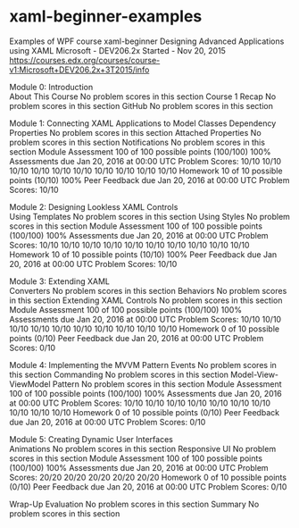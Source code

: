 # xaml-beginner-examples
Examples of WPF course xaml-beginner
Designing Advanced Applications using XAML
Microsoft -  DEV206.2x
Started - Nov 20, 2015
https://courses.edx.org/courses/course-v1:Microsoft+DEV206.2x+3T2015/info

Module 0: Introduction	
About This Course
No problem scores in this section
Course 1 Recap
No problem scores in this section
GitHub
No problem scores in this section

Module 1: Connecting XAML Applications to Model Classes	
Dependency Properties
No problem scores in this section
Attached Properties
No problem scores in this section
Notifications
No problem scores in this section
Module Assessment 100 of 100 possible points (100/100) 100%
Assessments due Jan 20, 2016 at 00:00 UTC
Problem Scores:  10/10 10/10 10/10 10/10 10/10 10/10 10/10 10/10 10/10 10/10
Homework 10 of 10 possible points (10/10) 100%
Peer Feedback due Jan 20, 2016 at 00:00 UTC
Problem Scores:  10/10

Module 2: Designing Lookless XAML Controls	
Using Templates
No problem scores in this section
Using Styles
No problem scores in this section
Module Assessment 100 of 100 possible points (100/100) 100%
Assessments due Jan 20, 2016 at 00:00 UTC
Problem Scores:  10/10 10/10 10/10 10/10 10/10 10/10 10/10 10/10 10/10 10/10
Homework 10 of 10 possible points (10/10) 100%
Peer Feedback due Jan 20, 2016 at 00:00 UTC
Problem Scores:  10/10

Module 3: Extending XAML	
Converters
No problem scores in this section
Behaviors
No problem scores in this section
Extending XAML Controls
No problem scores in this section
Module Assessment 100 of 100 possible points (100/100) 100%
Assessments due Jan 20, 2016 at 00:00 UTC
Problem Scores:  10/10 10/10 10/10 10/10 10/10 10/10 10/10 10/10 10/10 10/10
Homework 0 of 10 possible points (0/10)
Peer Feedback due Jan 20, 2016 at 00:00 UTC
Problem Scores:  0/10

Module 4: Implementing the MVVM Pattern	
Events
No problem scores in this section
Commanding
No problem scores in this section
Model-View-ViewModel Pattern
No problem scores in this section
Module Assessment 100 of 100 possible points (100/100) 100%
Assessments due Jan 20, 2016 at 00:00 UTC
Problem Scores:  10/10 10/10 10/10 10/10 10/10 10/10 10/10 10/10 10/10 10/10
Homework 0 of 10 possible points (0/10)
Peer Feedback due Jan 20, 2016 at 00:00 UTC
Problem Scores:  0/10

Module 5: Creating Dynamic User Interfaces	
Animations
No problem scores in this section
Responsive UI
No problem scores in this section
Module Assessment 100 of 100 possible points (100/100) 100%
Assessments due Jan 20, 2016 at 00:00 UTC
Problem Scores:  20/20 20/20 20/20 20/20 20/20
Homework 0 of 10 possible points (0/10)
Peer Feedback due Jan 20, 2016 at 00:00 UTC
Problem Scores:  0/10

Wrap-Up	
Evaluation
No problem scores in this section
Summary
No problem scores in this section